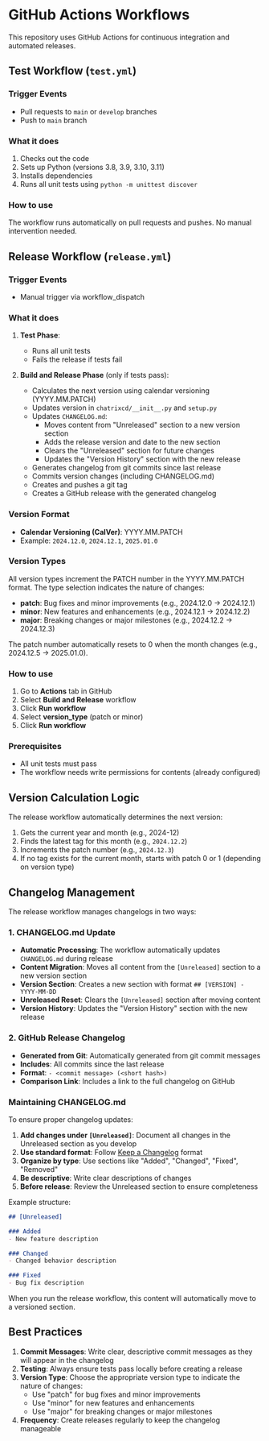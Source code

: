 # GitHub Actions Workflows

This repository uses GitHub Actions for continuous integration and automated releases.

## Test Workflow (`test.yml`)

### Trigger Events
- Pull requests to `main` or `develop` branches
- Push to `main` branch

### What it does
1. Checks out the code
2. Sets up Python (versions 3.8, 3.9, 3.10, 3.11)
3. Installs dependencies
4. Runs all unit tests using `python -m unittest discover`

### How to use
The workflow runs automatically on pull requests and pushes. No manual intervention needed.

## Release Workflow (`release.yml`)

### Trigger Events
- Manual trigger via workflow_dispatch

### What it does
1. **Test Phase**:
   - Runs all unit tests
   - Fails the release if tests fail

2. **Build and Release Phase** (only if tests pass):
   - Calculates the next version using calendar versioning (YYYY.MM.PATCH)
   - Updates version in `chatrixcd/__init__.py` and `setup.py`
   - Updates `CHANGELOG.md`:
     - Moves content from "Unreleased" section to a new version section
     - Adds the release version and date to the new section
     - Clears the "Unreleased" section for future changes
     - Updates the "Version History" section with the new release
   - Generates changelog from git commits since last release
   - Commits version changes (including CHANGELOG.md)
   - Creates and pushes a git tag
   - Creates a GitHub release with the generated changelog

### Version Format
- **Calendar Versioning (CalVer)**: YYYY.MM.PATCH
- Example: `2024.12.0`, `2024.12.1`, `2025.01.0`

### Version Types
All version types increment the PATCH number in the YYYY.MM.PATCH format. The type selection indicates the nature of changes:

- **patch**: Bug fixes and minor improvements (e.g., 2024.12.0 → 2024.12.1)
- **minor**: New features and enhancements (e.g., 2024.12.1 → 2024.12.2)
- **major**: Breaking changes or major milestones (e.g., 2024.12.2 → 2024.12.3)

The patch number automatically resets to 0 when the month changes (e.g., 2024.12.5 → 2025.01.0).

### How to use
1. Go to **Actions** tab in GitHub
2. Select **Build and Release** workflow
3. Click **Run workflow**
4. Select **version_type** (patch or minor)
5. Click **Run workflow**

### Prerequisites
- All unit tests must pass
- The workflow needs write permissions for contents (already configured)

## Version Calculation Logic

The release workflow automatically determines the next version:

1. Gets the current year and month (e.g., 2024-12)
2. Finds the latest tag for this month (e.g., `2024.12.2`)
3. Increments the patch number (e.g., `2024.12.3`)
4. If no tag exists for the current month, starts with patch 0 or 1 (depending on version type)

## Changelog Management

The release workflow manages changelogs in two ways:

### 1. CHANGELOG.md Update
- **Automatic Processing**: The workflow automatically updates `CHANGELOG.md` during release
- **Content Migration**: Moves all content from the `[Unreleased]` section to a new version section
- **Version Section**: Creates a new section with format `## [VERSION] - YYYY-MM-DD`
- **Unreleased Reset**: Clears the `[Unreleased]` section after moving content
- **Version History**: Updates the "Version History" section with the new release

### 2. GitHub Release Changelog
- **Generated from Git**: Automatically generated from git commit messages
- **Includes**: All commits since the last release
- **Format**: `- <commit message> (<short hash>)`
- **Comparison Link**: Includes a link to the full changelog on GitHub

### Maintaining CHANGELOG.md

To ensure proper changelog updates:
1. **Add changes under `[Unreleased]`**: Document all changes in the Unreleased section as you develop
2. **Use standard format**: Follow [Keep a Changelog](https://keepachangelog.com/) format
3. **Organize by type**: Use sections like "Added", "Changed", "Fixed", "Removed"
4. **Be descriptive**: Write clear descriptions of changes
5. **Before release**: Review the Unreleased section to ensure completeness

Example structure:
```markdown
## [Unreleased]

### Added
- New feature description

### Changed
- Changed behavior description

### Fixed
- Bug fix description
```

When you run the release workflow, this content will automatically move to a versioned section.

## Best Practices

1. **Commit Messages**: Write clear, descriptive commit messages as they will appear in the changelog
2. **Testing**: Always ensure tests pass locally before creating a release
3. **Version Type**: Choose the appropriate version type to indicate the nature of changes:
   - Use "patch" for bug fixes and minor improvements
   - Use "minor" for new features and enhancements
   - Use "major" for breaking changes or major milestones
4. **Frequency**: Create releases regularly to keep the changelog manageable
